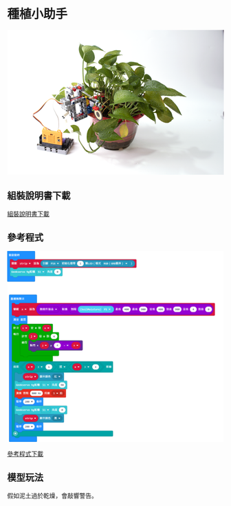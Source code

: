 # 種植小助手

![](../images/plant.png)

## 組裝說明書下載

[組裝說明書下載](www.google.com)

## 參考程式

![](../images/plant_code.png)

[參考程式下載](https://makecode.microbit.org/_RmuazT3u3KAD)

## 模型玩法

假如泥土過於乾燥，會敲響警告。
